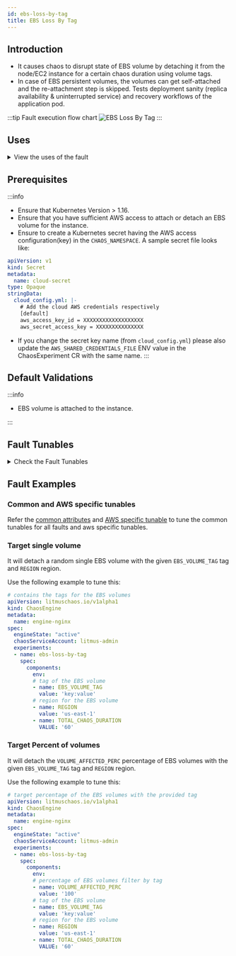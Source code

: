```yaml
---
id: ebs-loss-by-tag
title: EBS Loss By Tag
---
```


## Introduction
- It causes chaos to disrupt state of EBS volume by detaching it from the node/EC2 instance for a certain chaos duration using volume tags.
- In case of EBS persistent volumes, the volumes can get self-attached and the re-attachment step is skipped.
Tests deployment sanity (replica availability & uninterrupted service) and recovery workflows of the application pod.

:::tip Fault execution flow chart
![EBS Loss By Tag](./static/images/ebs-loss.png)
:::

## Uses

<details>
<summary>View the uses of the fault</summary>
<div>
Coming soon.
</div>
</details>

## Prerequisites

:::info

- Ensure that Kubernetes Version > 1.16.
- Ensure that you have sufficient AWS access to attach or detach an EBS volume for the instance. 
- Ensure to create a Kubernetes secret having the AWS access configuration(key) in the `CHAOS_NAMESPACE`. A sample secret file looks like:
```yaml
apiVersion: v1
kind: Secret
metadata:
  name: cloud-secret
type: Opaque
stringData:
  cloud_config.yml: |-
    # Add the cloud AWS credentials respectively
    [default]
    aws_access_key_id = XXXXXXXXXXXXXXXXXXX
    aws_secret_access_key = XXXXXXXXXXXXXXX
```
- If you change the secret key name (from `cloud_config.yml`) please also update the `AWS_SHARED_CREDENTIALS_FILE` ENV value in the ChaosExperiment CR with the same name.
:::

## Default Validations

:::info

- EBS volume is attached to the instance.

:::

## Fault Tunables

<details>
    <summary>Check the Fault Tunables</summary>
    <h2>Mandatory Fields</h2>
    <table>
      <tr>
        <th> Variables </th>
        <th> Description </th>
        <th> Notes </th>
      </tr>
      <tr>
        <td> EBS_VOLUME_TAG </td>
        <td> Provide the common tag for target volumes. It'll be in form of <code>key:value</code> (Ex: 'team:devops')</td>
        <td> </td>
      </tr>
      <tr>
        <td> REGION </td>
        <td> The region name for the target volumes</td>
        <td> Eg. us-east-1 </td>
      </tr>
    </table>
    <h2>Optional Fields</h2>
    <table>
      <tr>
        <th> Variables </th>
        <th> Description </th>
        <th> Notes </th>
      </tr>
       <tr>
        <td> VOLUME_AFFECTED_PERC </td>
        <td> The Percentage of total EBS volumes to target </td>
        <td> Defaults to 0 (corresponds to 1 volume), provide numeric value only </td>
      </tr>
      <tr>
        <td> TOTAL_CHAOS_DURATION </td>
        <td> The duration for chaos injection (sec) </td>
        <td> Defaults to 30s </td>
      </tr>
      <tr>
        <td> CHAOS_INTERVAL </td>
        <td> The time duration between the attachment and detachment of the volumes (sec) </td>
        <td> Defaults to 30s </td>
      </tr>
      <tr>
        <td> SEQUENCE </td>
        <td> It defines sequence of chaos execution for multiple volumes</td>
        <td> Default value: parallel. Supported: serial, parallel </td>
      </tr>
      <tr>
        <td> RAMP_TIME </td>
        <td> Period to wait before and after injection of chaos in sec </td>
        <td> Eg: 30 </td>
      </tr>
    </table>
</details>

## Fault Examples

### Common and AWS specific tunables

Refer the [common attributes](../common-tunables-for-all-faults) and [AWS specific tunable](./aws-fault-tunables) to tune the common tunables for all faults and aws specific tunables.

### Target single volume

It will detach a random single EBS volume with the given `EBS_VOLUME_TAG` tag and `REGION` region.

Use the following example to tune this:

[embedmd]:# (./static/manifests/ebs-loss-by-tag/ebs-volume-tag.yaml yaml)
```yaml
# contains the tags for the EBS volumes 
apiVersion: litmuschaos.io/v1alpha1
kind: ChaosEngine
metadata:
  name: engine-nginx
spec:
  engineState: "active"
  chaosServiceAccount: litmus-admin
  experiments:
  - name: ebs-loss-by-tag
    spec:
      components:
        env:
        # tag of the EBS volume
        - name: EBS_VOLUME_TAG
          value: 'key:value'
        # region for the EBS volume
        - name: REGION
          value: 'us-east-1'
        - name: TOTAL_CHAOS_DURATION
          VALUE: '60'
```

### Target Percent of volumes

It will detach the `VOLUME_AFFECTED_PERC` percentage of EBS volumes with the given `EBS_VOLUME_TAG` tag and `REGION` region.

Use the following example to tune this:

[embedmd]:# (./static/manifests/ebs-loss-by-tag/volume-affected-percentage.yaml yaml)
```yaml
# target percentage of the EBS volumes with the provided tag
apiVersion: litmuschaos.io/v1alpha1
kind: ChaosEngine
metadata:
  name: engine-nginx
spec:
  engineState: "active"
  chaosServiceAccount: litmus-admin
  experiments:
  - name: ebs-loss-by-tag
    spec:
      components:
        env:
        # percentage of EBS volumes filter by tag
        - name: VOLUME_AFFECTED_PERC
          value: '100'
        # tag of the EBS volume
        - name: EBS_VOLUME_TAG
          value: 'key:value'
        # region for the EBS volume
        - name: REGION
          value: 'us-east-1'
        - name: TOTAL_CHAOS_DURATION
          VALUE: '60'
```
